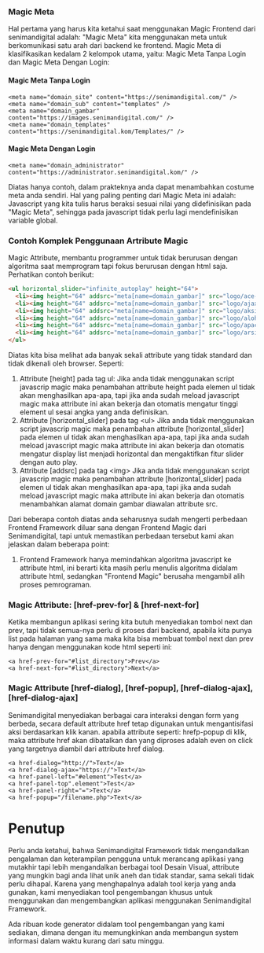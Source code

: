 ### Magic Meta

Hal pertama yang harus kita ketahui saat menggunakan Magic Frontend dari senimandigital adalah: "Magic Meta" kita menggunakan meta untuk berkomunikasi satu arah dari backend ke frontend. Magic Meta di klasifikasikan kedalam 2 kelompok utama, yaitu: Magic Meta Tanpa Login dan Magic Meta Dengan Login:

#### Magic Meta Tanpa Login
```
<meta name="domain_site" content="https://senimandigital.com/" />
<meta name="domain_sub" content="templates" />
<meta name="domain_gambar" content="https://images.senimandigital.com/" />
<meta name="domain_templates" content="https://senimandigital.kom/Templates/" />
```
#### Magic Meta Dengan Login
```
<meta name="domain_administrator" content="https://administrator.senimandigital.kom/" />
```
Diatas hanya contoh, dalam prakteknya anda dapat menambahkan costume meta anda sendiri. Hal yang paling penting dari Magic Meta ini adalah: Javascript yang kita tulis harus beraksi sesuai nilai yang didefinisikan pada "Magic Meta", sehingga pada javascript tidak perlu lagi mendefinisikan variable global.

### Contoh Komplek Penggunaan Artribute Magic
Magic Attribute, membantu programmer untuk tidak berurusan dengan algoritma saat memprogram tapi fokus berurusan dengan html saja. Perhatikan contoh berikut:
```html
<ul horizontal_slider="infinite_autoplay" height="64">
  <li><img height="64" addsrc="meta[name=domain_gambar]" src="logo/ace-logo.png" /></li>
  <li><img height="64" addsrc="meta[name=domain_gambar]" src="logo/ajaxplorer.png" /></li>
  <li><img height="64" addsrc="meta[name=domain_gambar]" src="logo/aksiide.png" /></li>
  <li><img height="64" addsrc="meta[name=domain_gambar]" src="logo/aloha-editor.png" /></li>
  <li><img height="64" addsrc="meta[name=domain_gambar]" src="logo/apache-http-server.png" /></li>
  <li><img height="64" addsrc="meta[name=domain_gambar]" src="logo/arsitek-tas.png" /></li>
</ul>
```
Diatas kita bisa melihat ada banyak sekali attribute yang tidak standard dan tidak dikenali oleh browser. Seperti:
1. Attribute \[height\] pada tag ul: Jika anda tidak menggunakan script javascrip magic maka penambahan attribute height pada elemen ul tidak akan menghasilkan apa-apa, tapi jika anda sudah meload javascript magic maka attribute ini akan bekerja dan otomatis mengatur tinggi element ul sesai angka yang anda definisikan.
2. Attribute \[horizontal_slider\] pada tag \<ul\> Jika anda tidak menggunakan script javascrip magic maka penambahan attribute \[horizontal_slider\] pada elemen ul tidak akan menghasilkan apa-apa, tapi jika anda sudah meload javascript magic maka attribute ini akan bekerja dan otomatis mengatur display list menjadi horizontal dan mengaktifkan fitur slider dengan auto play.
3. Attribute \[addsrc\] pada tag \<img\> Jika anda tidak menggunakan script javascrip magic maka penambahan attribute \[horizontal_slider\] pada elemen ul tidak akan menghasilkan apa-apa, tapi jika anda sudah meload javascript magic maka attribute ini akan bekerja dan otomatis menambahkan alamat domain gambar diawalan attribute src.

Dari beberapa contoh diatas anda seharusnya sudah mengerti perbedaan Frontend Framework diluar sana dengan Frontend Magic dari Senimandigital, tapi untuk memastikan perbedaan tersebut kami akan jelaskan dalam beberapa point:

1. Frontend Framework hanya memindahkan algoritma javascript ke attribute html, ini berarti kita masih perlu menulis algoritma didalam attribute html, sedangkan "Frontend Magic" berusaha mengambil alih proses pemrograman.

### Magic Attribute: [href-prev-for] & [href-next-for]

Ketika membangun aplikasi sering kita butuh menyediakan tombol next dan prev, tapi tidak semua-nya perlu di proses dari backend, apabila kita punya list pada halaman yang sama
maka kita bisa membuat tombol next dan prev hanya dengan menggunakan kode html seperti ini:

```
<a href-prev-for="#list_directory">Prev</a>
<a href-next-for="#list_directory">Next</a>
```

### Magic Attribute [href-dialog], [href-popup], [href-dialog-ajax], [href-dialog-ajax]

Senimandigital menyediakan berbagai cara interaksi dengan form yang berbeda, secara default attribute href tetap digunakan untuk mengantisifasi aksi berdasarkan klik kanan.
apabila attribute seperti: hrefp-popup di klik, maka attribute href akan dibatalkan dan yang diproses adalah even on click yang targetnya diambil dari attribute href dialog.

```
<a href-dialog="http://">Text</a>
<a href-dialog-ajax="https://">Text</a>
<a href-panel-left="#element">Test</a>
<a href-panel-top".element">Test</a>
<a href-panel-right="=">Text</a>
<a href-popup="/filename.php">Text</a>
```
# Penutup
Perlu anda ketahui, bahwa Senimandigital Framework tidak mengandalkan pengalaman dan keterampilan pengguna untuk merancang aplikasi yang mutakhir tapi lebih mengandalkan berbagai tool Desain Visual, attribute yang mungkin bagi anda lihat unik aneh dan tidak standar, sama sekali tidak perlu dihapal.
Karena yang menghapalnya adalah tool kerja yang anda gunakan, kami menyediakan tool pengembangan khusus untuk menggunakan dan mengembangkan aplikasi menggunakan Senimandigital Framework.

Ada ribuan kode generator didalam tool pengembangan yang kami sediakan, dimana dengan itu memungkinkan anda membangun system informasi dalam waktu kurang dari satu
minggu.
